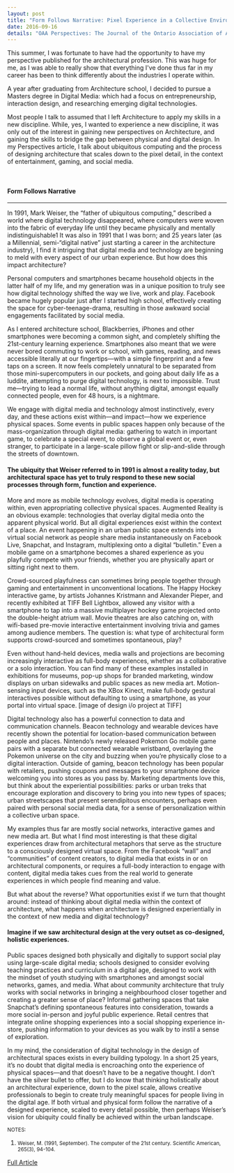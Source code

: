```yaml
---
layout: post
title: "Form Follows Narrative: Pixel Experience in a Collective Environment"
date: 2016-09-16
details: "OAA Perspectives: The Journal of the Ontario Association of Architects, 24(3)"
---
```


This summer, I was fortunate to have had the opportunity to have my perspective published for the architectural profession. This was huge for me, as I was able to really show that everything I've done thus far in my career has been to think differently about the industries I operate within. 

A year after graduating from Architecture school, I decided to pursue a Masters degree in Digital Media: which had a focus on entrepreneurship, interaction design, and researching emerging digital technologies. 

Most people I talk to assumed that I left Architecture to apply my skills in a new discipline. While, yes, I wanted to experience a new discipline, it was only out of the interest in gaining new perspectives on Architecture, and gaining the skills to bridge the gap between physical and digital design. In my Perspectives article, I talk about ubiquitous computing and the process of designing architecture that scales down to the pixel detail, in the context of entertainment, gaming, and social media. 

<br>
<h4 class="article-subheading">Form Follows Narrative</h4>
<hr class="xs-thick-hr" align="left">

In 1991, Mark Weiser, the “father of ubiquitous computing,” described a world where digital technology disappeared, where computers were woven into the fabric of everyday life until they became physically and mentally indistinguishable1 It was also in 1991 that I was born; and 25 years later (as a Millennial, semi-“digital native” just starting a career in the architecture industry), I find it intriguing that digital media and technology are beginning to meld with every aspect of our urban experience. But how does this impact architecture?

Personal computers and smartphones became household objects in the latter half of my life, and my generation was in a unique position to truly see how digital technology shifted the way we live, work and play. Facebook became hugely popular just after I started high school, effectively creating the space for cyber-teenage-drama, resulting in those awkward social engagements facilitated by social media.

As I entered architecture school, Blackberries, iPhones and other smartphones were becoming a common sight, and completely shifting the 21st-century learning experience. Smartphones also meant that we were never bored commuting to work or school, with games, reading, and news accessible literally at our fingertips—with a simple fingerprint and a few taps on a screen. It now feels completely unnatural to be separated from those mini-supercomputers in our pockets, and going about daily life as a luddite, attempting to purge digital technology, is next to impossible. Trust me—trying to lead a normal life, without anything digital, amongst equally connected people, even for 48 hours, is a nightmare. 

We engage with digital media and technology almost instinctively, every day, and these actions exist within—and impact—how we experience physical spaces. Some events in public spaces happen only because of the mass-organization through digital media: gathering to watch in important game, to celebrate a special event, to observe a global event or, even stranger, to participate in a large-scale pillow fight or slip-and-slide through the streets of downtown.
<h4 class="article-subheading">
The ubiquity that Weiser referred to in 1991 is almost a reality today, but architectural space has yet to truly respond to these new social processes through form, function and experience.</h4>

More and more as mobile technology evolves, digital media is operating within, even appropriating collective physical spaces. Augmented Reality is an obvious example: technologies that overlay digital media onto the apparent physical world. But all digital experiences exist within the context of a place. An event happening in an urban public space extends into a virtual social network as people share media instantaneously on Facebook Live, Snapchat, and Instagram, multiplexing onto a digital “bulletin.” Even a mobile game on a smartphone becomes a shared experience as you playfully compete with your friends, whether you are physically apart or sitting right next to them.

Crowd-sourced playfulness can sometimes bring people together through gaming and entertainment in unconventional locations. The Happy Hockey interactive game, by artists Johannes Kristmann and Alexander Pieper, and recently exhibited at TIFF Bell Lightbox, allowed any visitor with a smartphone to tap into a massive multiplayer hockey game projected onto the double-height atrium wall. Movie theatres are also catching on, with wifi-based pre-movie interactive entertainment involving trivia and games among audience members. The question is: what type of architectural form supports crowd-sourced and sometimes spontaneous, play?

Even without hand-held devices, media walls and projections are becoming increasingly interactive as full-body experiences, whether as a collaborative or a solo interaction. You can find many of these examples installed in exhibitions for museums, pop-up shops for branded marketing, window displays on urban sidewalks and public spaces as new media art. Motion-sensing input devices, such as the XBox Kinect, make full-body gestural interactives possible without defaulting to using a smartphone, as your portal into virtual space. [image of design i/o project at TIFF]

Digital technology also has a powerful connection to data and communication channels. Beacon technology and wearable devices have recently shown the potential for location-based communication between people and places. Nintendo’s newly released Pokemon Go mobile game pairs with a separate but connected wearable wristband, overlaying the Pokemon universe on the city and buzzing when you’re physically close to a digital interaction. Outside of gaming, beacon technology has been popular with retailers, pushing coupons and messages to your smartphone device welcoming you into stores as you pass by. Marketing departments love this, but think about the experiential possibilities: parks or urban treks that encourage exploration and discovery to bring you into new types of spaces; urban streetscapes that present serendipitous encounters, perhaps even paired with personal social media data, for a sense of personalization within a collective urban space.

My examples thus far are mostly social networks, interactive games and new media art. But what I find most interesting is that these digital experiences draw from architectural metaphors that serve as the structure to a consciously designed virtual space. From the Facebook “wall” and “communities” of content creators, to digital media that exists in or on architectural components, or requires a full-body interaction to engage with content, digital media takes cues from the real world to generate experiences in which people find meaning and value. 

But what about the reverse? What opportunities exist if we turn that thought around: instead of thinking about digital media within the context of architecture, what happens when architecture is designed experientially in the context of new media and digital technology?

<h4 class="article-subheading">Imagine if we saw architectural design at the very outset as co-designed, holistic experiences. </h4>Public spaces designed both physically and digitally to support social play using large-scale digital media; schools designed to consider evolving teaching practices and curriculum in a digital age, designed to work with the mindset of youth studying with smartphones and amongst social networks, games, and media. What about community architecture that truly works with social networks in bringing a neighbourhood closer together and creating a greater sense of place? Informal gathering spaces that take Snapchat’s defining spontaneous features into consideration, towards a more social in-person and joyful public experience. Retail centres that integrate online shopping experiences into a social shopping experience in-store, pushing information to your devices as you walk by to instil a sense of exploration.

In my mind, the consideration of digital technology in the design of architectural spaces exists in every building typology. In a short 25 years, it’s no doubt that digital media is encroaching onto the experience of physical spaces—and that doesn’t have to be a negative thought. I don’t have the silver bullet to offer, but I do know that thinking holistically about an architectural experience, down to the pixel scale, allows creative professionals to begin to create truly meaningful spaces for people living in the digital age. If both virtual and physical form follow the narrative of a designed experience, scaled to every detail possible, then perhaps Weiser’s vision for ubiquity could finally be achieved within the urban landscape.

<small> NOTES:
1.	Weiser, M. (1991, September). The computer of the 21st century. Scientific American, 265(3), 94-104.</small>




<a href="http://bit.ly/jkwan-perspectives" target="_blank">Full Article</a>

